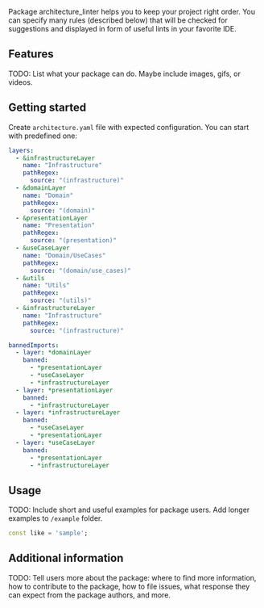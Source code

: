 <!-- 
This README describes the package. If you publish this package to pub.dev,
this README's contents appear on the landing page for your package.

For information about how to write a good package README, see the guide for
[writing package pages](https://dart.dev/guides/libraries/writing-package-pages). 

For general information about developing packages, see the Dart guide for
[creating packages](https://dart.dev/guides/libraries/create-library-packages)
and the Flutter guide for
[developing packages and plugins](https://flutter.dev/developing-packages). 
-->

Package architecture_linter helps you to keep your project right order. You can specify many rules (described below) that will be checked for suggestions and displayed in form of useful lints in your favorite IDE. 

## Features

TODO: List what your package can do. Maybe include images, gifs, or videos.

## Getting started

Create `architecture.yaml` file with expected configuration. You can start with predefined one:
```YAML
layers:
  - &infrastructureLayer
    name: "Infrastructure"
    pathRegex:
      source: "(infrastructure)"
  - &domainLayer
    name: "Domain"
    pathRegex:
      source: "(domain)"
  - &presentationLayer
    name: "Presentation"
    pathRegex:
      source: "(presentation)"
  - &useCaseLayer
    name: "Domain/UseCases"
    pathRegex:
      source: "(domain/use_cases)"
  - &utils
    name: "Utils"
    pathRegex:
      source: "(utils)"
  - &infrastructureLayer
    name: "Infrastructure"
    pathRegex:
      source: "(infrastructure)"

bannedImports:
  - layer: *domainLayer
    banned:
      - *presentationLayer
      - *useCaseLayer
      - *infrastructureLayer
  - layer: *presentationLayer
    banned:
      - *infrastructureLayer
  - layer: *infrastructureLayer
    banned:
      - *useCaseLayer
      - *presentationLayer
  - layer: *useCaseLayer
    banned:
      - *presentationLayer
      - *infrastructureLayer
```

## Usage

TODO: Include short and useful examples for package users. Add longer examples
to `/example` folder. 

```dart
const like = 'sample';
```

## Additional information

TODO: Tell users more about the package: where to find more information, how to 
contribute to the package, how to file issues, what response they can expect 
from the package authors, and more.
